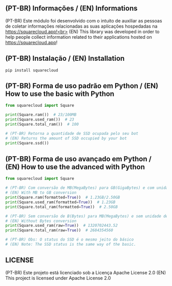 ## (PT-BR) Informações / (EN) Informations
(PT-BR) Este módulo foi desenvolvido com o intuito de auxiliar as pessoas de coletar informações relacionadas as suas aplicações hospedadas na https://squarecloud.app!<br>
(EN) This library was developed in order to help people collect information related to their applications hosted on https://squarecloud.app!

## (PT-BR) Instalação / (EN) Installation 
```
pip install squarecloud
```

## (PT-BR) Forma de uso padrão em Python / (EN) How to use the basic with Python

```python
from squarecloud import Square

print(Square.ram())  # 23/100MB
print(Square.used_ram())  # 23
print(Square.total_ram())  # 100

# (PT-BR) Retorna a quantidade de SSD ocupada pelo seu bot
# (EN) Returns the amount of SSD occupied by your bot
print(Square.ssd())
```

## (PT-BR) Forma de uso avançado em Python / (EN) How to use the advanced with Python

```python
from squarecloud import Square

# (PT-BR) Com conversão de MB(MegaBytes) para GB(GigaBytes) e com unidade de medida.
# (EN) With MB to GB conversion
print(Square.ram(formatted=True))  # 1.23GB/2.50GB
print(Square.used_ram(formatted=True))  # 1.23GB
print(Square.total_ram(formatted=True))  # 2.50GB

# (PT-BR) Sem conversão de B(Bytes) para MB(MegaBytes) e sem unidade de medida.
# (EN) Without Bytes conversion
print(Square.used_ram(raw=True))  # 1320702443.52
print(Square.total_ram(raw=True))  # 2684354560

# (PT-BR) Obs: O status do SSD é o mesmo jeito do básico
# (EN) Note: The SSD status is the same way of the basic.
```

## LICENSE
(PT-BR) Este projeto está licenciado sob a Licença Apache License 2.0
(EN) This project is licensed under Apache License 2.0
